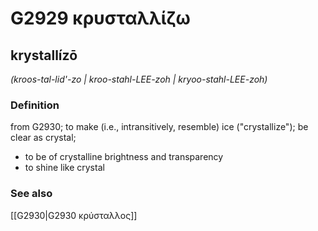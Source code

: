 # G2929 κρυσταλλίζω

## krystallízō

_(kroos-tal-lid'-zo | kroo-stahl-LEE-zoh | kryoo-stahl-LEE-zoh)_

### Definition

from G2930; to make (i.e., intransitively, resemble) ice ("crystallize"); be clear as crystal; 

- to be of crystalline brightness and transparency
- to shine like crystal

### See also

[[G2930|G2930 κρύσταλλος]]
